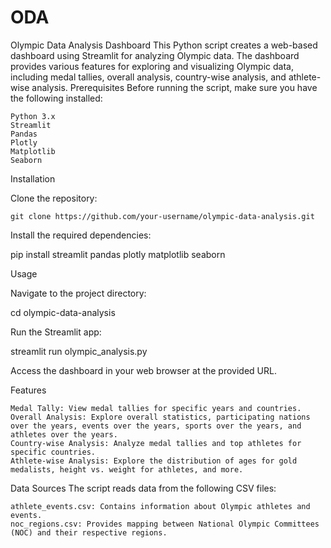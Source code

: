 # ODA
Olympic Data Analysis Dashboard
This Python script creates a web-based dashboard using Streamlit for analyzing Olympic data. The dashboard provides various features for exploring and visualizing Olympic data, including medal tallies, overall analysis, country-wise analysis, and athlete-wise analysis.
Prerequisites
Before running the script, make sure you have the following installed:

    Python 3.x
    Streamlit
    Pandas
    Plotly
    Matplotlib
    Seaborn

Installation

Clone the repository:

    git clone https://github.com/your-username/olympic-data-analysis.git

Install the required dependencies:

   pip install streamlit pandas plotly matplotlib seaborn

Usage

Navigate to the project directory:

   cd olympic-data-analysis

Run the Streamlit app:

   streamlit run olympic_analysis.py

Access the dashboard in your web browser at the provided URL.

Features

    Medal Tally: View medal tallies for specific years and countries.
    Overall Analysis: Explore overall statistics, participating nations over the years, events over the years, sports over the years, and athletes over the years.
    Country-wise Analysis: Analyze medal tallies and top athletes for specific countries.
    Athlete-wise Analysis: Explore the distribution of ages for gold medalists, height vs. weight for athletes, and more.

Data Sources
The script reads data from the following CSV files:

    athlete_events.csv: Contains information about Olympic athletes and events.
    noc_regions.csv: Provides mapping between National Olympic Committees (NOC) and their respective regions.
